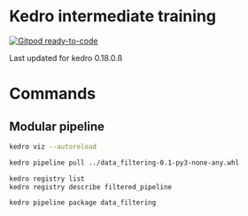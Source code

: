 # Kedro intermediate training

[![Gitpod ready-to-code](https://img.shields.io/badge/Gitpod-ready--to--code-blue?logo=gitpod)](https://gitpod.io/#https://github.com/AntonyMilneQB/kedro-intermediate-training)

Last updated for kedro 0.18.0.ß

# Commands

## Modular pipeline

```bash
kedro viz --autoreload

kedro pipeline pull ../data_filtering-0.1-py3-none-any.whl

kedro registry list
kedro registry describe filtered_pipeline

kedro pipeline package data_filtering
```
